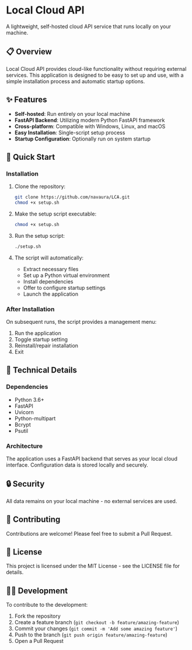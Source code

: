 # Local Cloud API

A lightweight, self-hosted cloud API service that runs locally on your machine.

## 📋 Overview

Local Cloud API provides cloud-like functionality without requiring external services. This application is designed to be easy to set up and use, with a simple installation process and automatic startup options.

## ✨ Features

- **Self-hosted**: Run entirely on your local machine
- **FastAPI Backend**: Utilizing modern Python FastAPI framework
- **Cross-platform**: Compatible with Windows, Linux, and macOS
- **Easy Installation**: Single-script setup process
- **Startup Configuration**: Optionally run on system startup

## 🚀 Quick Start

### Installation

1. Clone the repository:
   ```bash
   git clone https://github.com/navaura/LCA.git
   chmod +x setup.sh
   ```

2. Make the setup script executable:
   ```bash
   chmod +x setup.sh
   ```

3. Run the setup script:
   ```bash
   ./setup.sh
   ```

4. The script will automatically:
   - Extract necessary files
   - Set up a Python virtual environment
   - Install dependencies
   - Offer to configure startup settings
   - Launch the application

### After Installation

On subsequent runs, the script provides a management menu:

1. Run the application
2. Toggle startup setting
3. Reinstall/repair installation
4. Exit

## 🔧 Technical Details

### Dependencies

- Python 3.6+
- FastAPI
- Uvicorn
- Python-multipart
- Bcrypt
- Psutil

### Architecture

The application uses a FastAPI backend that serves as your local cloud interface. Configuration data is stored locally and securely.

## 🔒 Security

All data remains on your local machine - no external services are used.

## 🤝 Contributing

Contributions are welcome! Please feel free to submit a Pull Request.

## 📄 License

This project is licensed under the MIT License - see the LICENSE file for details.

## 👨‍💻 Development

To contribute to the development:

1. Fork the repository
2. Create a feature branch (`git checkout -b feature/amazing-feature`)
3. Commit your changes (`git commit -m 'Add some amazing feature'`)
4. Push to the branch (`git push origin feature/amazing-feature`)
5. Open a Pull Request
